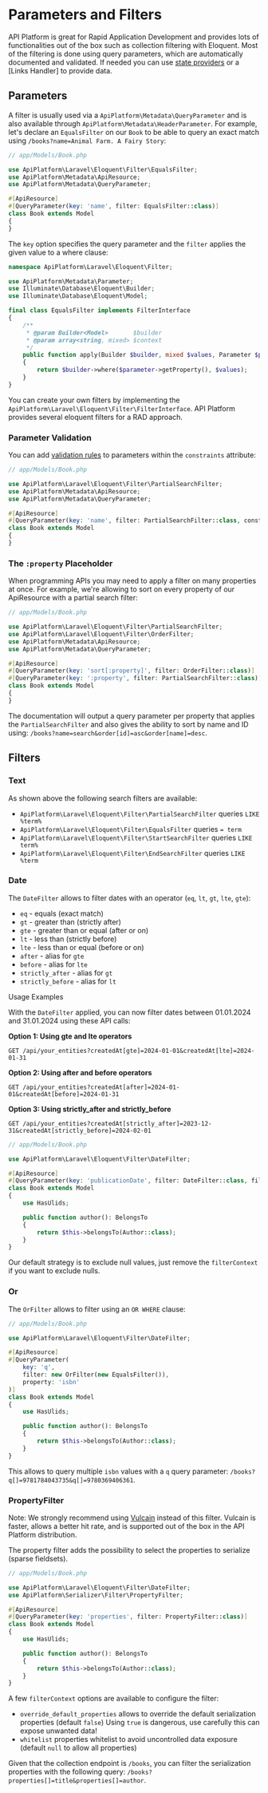 # Parameters and Filters

API Platform is great for Rapid Application Development and provides lots of functionalities out of the box such as collection filtering with Eloquent. Most of the filtering is done using query parameters, which are automatically documented and validated. If needed you can use [state providers](../core/state-providers.md) or a [Links Handler] to provide data.

## Parameters

A filter is usually used via a `ApiPlatform\Metadata\QueryParameter` and is also available through `ApiPlatform\Metadata\HeaderParameter`. For example, let's declare an `EqualsFilter` on our `Book` to be able to query an exact match using `/books?name=Animal Farm. A Fairy Story`:

```php
// app/Models/Book.php

use ApiPlatform\Laravel\Eloquent\Filter\EqualsFilter;
use ApiPlatform\Metadata\ApiResource;
use ApiPlatform\Metadata\QueryParameter;

#[ApiResource]
#[QueryParameter(key: 'name', filter: EqualsFilter::class)]
class Book extends Model
{
}
```

The `key` option specifies the query parameter and the `filter` applies the given value to a where clause:

```php
namespace ApiPlatform\Laravel\Eloquent\Filter;

use ApiPlatform\Metadata\Parameter;
use Illuminate\Database\Eloquent\Builder;
use Illuminate\Database\Eloquent\Model;

final class EqualsFilter implements FilterInterface
{
    /**
     * @param Builder<Model>       $builder
     * @param array<string, mixed> $context
     */
    public function apply(Builder $builder, mixed $values, Parameter $parameter, array $context = []): Builder
    {
        return $builder->where($parameter->getProperty(), $values);
    }
}
```

You can create your own filters by implementing the `ApiPlatform\Laravel\Eloquent\Filter\FilterInterface`. API Platform provides several eloquent filters for a RAD approach.

### Parameter Validation

You can add [validation rules](https://laravel.com/docs/validation) to parameters within the `constraints` attribute:

```php
// app/Models/Book.php

use ApiPlatform\Laravel\Eloquent\Filter\PartialSearchFilter;
use ApiPlatform\Metadata\ApiResource;
use ApiPlatform\Metadata\QueryParameter;

#[ApiResource]
#[QueryParameter(key: 'name', filter: PartialSearchFilter::class, constraints: 'min:2')]
class Book extends Model
{
}
```

<!-- TODO: The `security` option also allows policy but we need to test this -->

### The `:property` Placeholder

When programming APIs you may need to apply a filter on many properties at once. For example, we're allowing to sort on every property of our ApiResource with a partial search filter:

```php
// app/Models/Book.php

use ApiPlatform\Laravel\Eloquent\Filter\PartialSearchFilter;
use ApiPlatform\Laravel\Eloquent\Filter\OrderFilter;
use ApiPlatform\Metadata\ApiResource;
use ApiPlatform\Metadata\QueryParameter;

#[ApiResource]
#[QueryParameter(key: 'sort[:property]', filter: OrderFilter::class)]
#[QueryParameter(key: ':property', filter: PartialSearchFilter::class)]
class Book extends Model
{
}
```

The documentation will output a query parameter per property that applies the `PartialSearchFilter` and also gives the ability to sort by name and ID using: `/books?name=search&order[id]=asc&order[name]=desc`.

## Filters

### Text

As shown above the following search filters are available:

- `ApiPlatform\Laravel\Eloquent\Filter\PartialSearchFilter` queries `LIKE %term%`
- `ApiPlatform\Laravel\Eloquent\Filter\EqualsFilter` queries `= term`
- `ApiPlatform\Laravel\Eloquent\Filter\StartSearchFilter` queries `LIKE term%`
- `ApiPlatform\Laravel\Eloquent\Filter\EndSearchFilter` queries `LIKE %term`

### Date

The `DateFilter` allows to filter dates with an operator (`eq`, `lt`, `gt`, `lte`, `gte`):

- `eq` - equals (exact match)
- `gt` - greater than (strictly after)
- `gte` - greater than or equal (after or on)
- `lt` - less than (strictly before) 
- `lte` - less than or equal (before or on)
- `after` - alias for `gte`
- `before` - alias for `lte`
- `strictly_after` - alias for `gt`
- `strictly_before` - alias for `lt`

Usage Examples

With the `DateFilter` applied, you can now filter dates between 01.01.2024 and 31.01.2024 using these API calls:

**Option 1: Using gte and lte operators**
```
GET /api/your_entities?createdAt[gte]=2024-01-01&createdAt[lte]=2024-01-31
```

**Option 2: Using after and before operators**
```
GET /api/your_entities?createdAt[after]=2024-01-01&createdAt[before]=2024-01-31
```

**Option 3: Using strictly_after and strictly_before**
```
GET /api/your_entities?createdAt[strictly_after]=2023-12-31&createdAt[strictly_before]=2024-02-01
```

```php
// app/Models/Book.php

use ApiPlatform\Laravel\Eloquent\Filter\DateFilter;

#[ApiResource]
#[QueryParameter(key: 'publicationDate', filter: DateFilter::class, filterContext: ['include_nulls' => true])]
class Book extends Model
{
    use HasUlids;

    public function author(): BelongsTo
    {
        return $this->belongsTo(Author::class);
    }
}
```

Our default strategy is to exclude null values, just remove the `filterContext` if you want to exclude nulls.

### Or

The `OrFilter` allows to filter using an `OR WHERE` clause:

```php
// app/Models/Book.php

use ApiPlatform\Laravel\Eloquent\Filter\DateFilter;

#[ApiResource]
#[QueryParameter(
    key: 'q',
    filter: new OrFilter(new EqualsFilter()),
    property: 'isbn'
)]
class Book extends Model
{
    use HasUlids;

    public function author(): BelongsTo
    {
        return $this->belongsTo(Author::class);
    }
}
```

This allows to query multiple `isbn` values with a `q` query parameter: `/books?q[]=9781784043735&q[]=9780369406361`.

<!-- ### Number

TODO -->

### PropertyFilter

Note: We strongly recommend using [Vulcain](https://vulcain.rocks) instead of this filter. Vulcain is faster, allows a better hit rate, and is supported out of the box in the API Platform distribution.

The property filter adds the possibility to select the properties to serialize (sparse fieldsets).

```php
// app/Models/Book.php

use ApiPlatform\Laravel\Eloquent\Filter\DateFilter;
use ApiPlatform\Serializer\Filter\PropertyFilter;

#[ApiResource]
#[QueryParameter(key: 'properties', filter: PropertyFilter::class)]
class Book extends Model
{
    use HasUlids;

    public function author(): BelongsTo
    {
        return $this->belongsTo(Author::class);
    }
}
```

A few `filterContext` options are available to configure the filter:

- `override_default_properties` allows to override the default serialization properties (default `false`) Using `true` is dangerous, use carefully this can expose unwanted data!
- `whitelist` properties whitelist to avoid uncontrolled data exposure (default `null` to allow all properties)

Given that the collection endpoint is `/books`, you can filter the serialization properties with the following query: `/books?properties[]=title&properties[]=author`.
